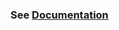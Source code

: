 ### See [Documentation](https://rapidai.github.io/RapidOCRDocs/docs/install_usage/rapidocr_paddle/)
